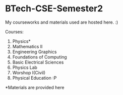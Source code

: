 # BTech-CSE-Semester2
My courseworks and materials used are hosted here. :)

Courses:
  1. Physics*
  2. Mathematics II
  3. Engineering Graphics
  4. Foundations of Computing
  5. Basic Electrical Sciences
  6. Physics Lab
  7. Worshop I(Civil)
  8. Physical Education :P
   
*Materials are provided here
